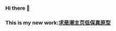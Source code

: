 ### Hi there 👋
### This is my new work:[求是潮主页低保真原型](https://www.figma.com/file/YS0ONiuUbyp6eOZoQ7DkFY?fuid=1288390456163179899)

<!--
**Phansy568/Phansy568** is a ✨ _special_ ✨ repository because its `README.md` (this file) appears on your GitHub profile.

Here are some ideas to get you started:

- 🔭 I’m currently working on ...
- 🌱 I’m currently learning ...
- 👯 I’m looking to collaborate on ...
- 🤔 I’m looking for help with ...
- 💬 Ask me about ...
- 📫 How to reach me: ...
- 😄 Pronouns: ...
- ⚡ Fun fact: ...
-->
